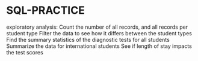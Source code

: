 # SQL-PRACTICE
exploratory analysis:  Count the number of all records, and all records per student type Filter the data to see how it differs between the student types Find the summary statistics of the diagnostic tests for all students Summarize the data for international students See if length of stay impacts the test scores
